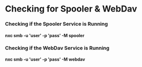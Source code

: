 # Checking for Spooler & WebDav

### Checking if the Spooler Service is Running

#### nxc smb <ip> -u 'user' -p 'pass' -M spooler

### Checking if the WebDav Service is Running

#### nxc smb <ip> -u 'user' -p 'pass' -M webdav

